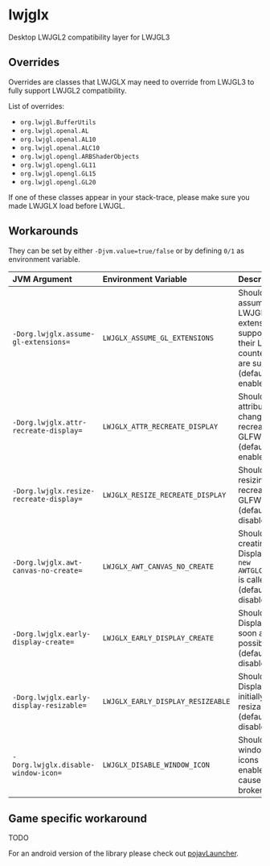 # lwjglx
Desktop LWJGL2 compatibility layer for LWJGL3

## Overrides

Overrides are classes that LWJGLX may need to override from LWJGL3 to fully support LWJGL2 compatibility.

List of overrides:
- `org.lwjgl.BufferUtils`
- `org.lwjgl.openal.AL`
- `org.lwjgl.openal.AL10`
- `org.lwjgl.openal.ALC10`
- `org.lwjgl.opengl.ARBShaderObjects`
- `org.lwjgl.opengl.GL11`
- `org.lwjgl.opengl.GL15`
- `org.lwjgl.opengl.GL20`

If one of these classes appear in your stack-trace, please make sure you made LWJGLX load before LWJGL.

## Workarounds

They can be set by either `-Djvm.value=true/false` or by defining `0/1` as environment variable.

| JVM Argument                               | Environment Variable               | Description  |
| :----------------------------------------- | :--------------------------------- | :----------- |
| `-Dorg.lwjglx.assume-gl-extensions=`       | `LWJGLX_ASSUME_GL_EXTENSIONS`      | Should assume some LWJGL2 extension support if their LWJGL3 counterpart are supported (default enabled)
| `-Dorg.lwjglx.attr-recreate-display=`      | `LWJGLX_ATTR_RECREATE_DISPLAY`     | Should attribute change recreate GLFW display (default enabled)
| `-Dorg.lwjglx.resize-recreate-display=`    | `LWJGLX_RESIZE_RECREATE_DISPLAY`   | Should resizing recreate GLFW display (default disabled)
| `-Dorg.lwjglx.awt-canvas-no-create=`       | `LWJGLX_AWT_CANVAS_NO_CREATE`      | Should avoid creating Display when `new AWTGLCanvas()` is called. (default disabled)
| `-Dorg.lwjglx.early-display-create=`       | `LWJGLX_EARLY_DISPLAY_CREATE`      | Should create Display as soon as possible (default disabled)
| `-Dorg.lwjglx.early-display-resizable=`    | `LWJGLX_EARLY_DISPLAY_RESIZEABLE`  | Should Display be initially resizable (default disabled)
| `-Dorg.lwjglx.disable-window-icon=`        | `LWJGLX_DISABLE_WINDOW_ICON`       | Should ignore windows icons (default enabled cause broken)


## Game specific workaround

TODO

For an android version of the library please check out [pojavLauncher](https://github.com/PojavLauncherTeam/PojavLauncher/tree/v3_openjdk/jre_lwjgl3glfw).
